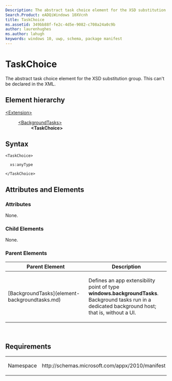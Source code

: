 ```yaml
---
Description: The abstract task choice element for the XSD substitution group.
Search.Product: eADQiWindows 10XVcnh
title: TaskChoice
ms.assetid: 349bb88f-fe2c-4d5e-9082-c708a24a0c9b
author: laurenhughes
ms.author: lahugh
keywords: windows 10, uwp, schema, package manifest
---
```


# TaskChoice

The abstract task choice element for the XSD substitution group. This can't be declared in the XML.

## Element hierarchy

<dl>
<dt><a href="element-extension.md">&lt;Extension&gt;</a></dt>
<dd>
<dl>
<dt><a href="element-backgroundtasks.md">&lt;BackgroundTasks&gt;</a></dt>
<dd><b>&lt;TaskChoice&gt;</b></dd>
</dl>
</dd>
</dl>

## Syntax

``` syntax
<TaskChoice>

  xs:anyType

</TaskChoice>
```

## Attributes and Elements


### Attributes

None.

### Child Elements

None.

### Parent Elements

<table>
<colgroup>
<col width="50%" />
<col width="50%" />
</colgroup>
<thead>
<tr class="header">
<th>Parent Element</th>
<th>Description</th>
</tr>
</thead>
<tbody>
<tr class="odd">
<td>[BackgroundTasks](element-backgroundtasks.md)</td>
<td><p>Defines an app extensibility point of type <strong>windows.backgroundTasks</strong>. Background tasks run in a dedicated background host; that is, without a UI.</p></td>
</tr>
</tbody>
</table>

 

## Requirements

<table>
<colgroup>
<col width="50%" />
<col width="50%" />
</colgroup>
<tbody>
<tr class="odd">
<td><p>Namespace</p></td>
<td><p>http://schemas.microsoft.com/appx/2010/manifest</p></td>
</tr>
</tbody>
</table>

 

 



